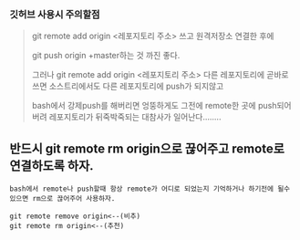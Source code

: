 ### 깃허브 사용시 주의할점 

> git remote add origin <레포지토리 주소> 쓰고 원격저장소 연결한 후에 
>
> git push origin +master하는 것 까진 좋다.
>
> 그러나 git remote add origin <레포지토리 주소> 다른 레포지토리에 곧바로 쓰면 소스트리에서도 다른 레포지토리에 push가 되지않고 
>
> bash에서 강제push를 해버리면 엉뚱하게도 그전에 remote한 곳에 push되어버려 레포지토리가 뒤죽박죽되는 대참사가 일어난다........



## 반드시 git remote rm origin으로 끊어주고 remote로 연결하도록 하자.

``` 주의사항
bash에서 remote나 push할때 항상 remote가 어디로 되었는지 기억하거나 하기전에 될수 있으면 rm으로 끊어주어 사용하자.

git remote remove origin<--(비추)
git remote rm origin<--(추천)
```

